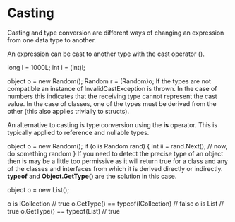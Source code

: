 # Casting

Casting and type conversion are different ways of changing an expression from one data type to another.

An expression can be cast to another type with the cast operator (<type>).

long l = 1000L;
int i = (int)l;

object o = new Random();
Random r = (Random)o;
If the types are not compatible an instance of InvalidCastException is thrown. In the case of numbers this indicates that the receiving type cannot represent the cast value. In the case of classes, one of the types must be derived from the other (this also applies trivially to structs).

An alternative to casting is type conversion using the **is** operator. This is typically applied to reference and nullable types.

object o = new Random();
if (o is Random rand)
{
int ii = rand.Next();
// now, do something random
}
If you need to detect the precise type of an object then is may be a little too permissive as it will return true for a class and any of the classes and interfaces from which it is derived directly or indirectly. **typeof** and **Object.GetType()** are the solution in this case.

object o = new List<int>();

o is ICollection<int> // true
o.GetType() == typeof(ICollection<int>) // false
o is List<int> // true
o.GetType() == typeof(List<int>) // true
